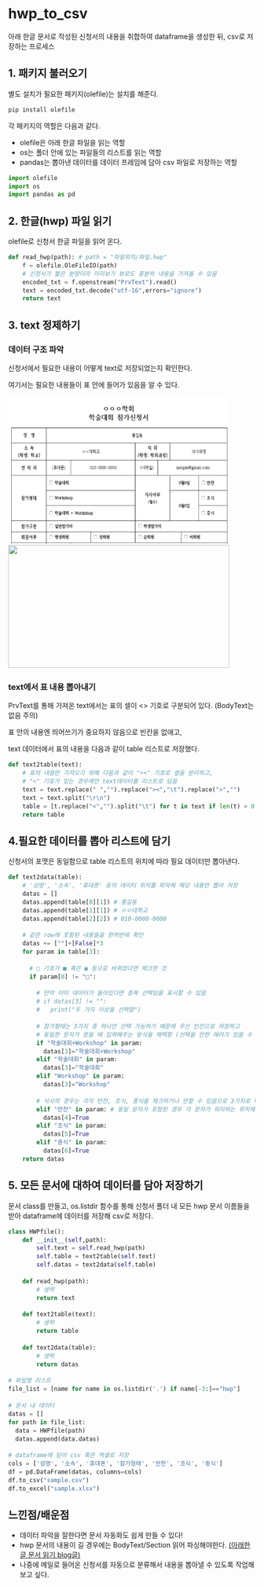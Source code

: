# hwp_to_csv
아래 한글 문서로 작성된 신청서의 내용을 취합하여 dataframe을 생성한 뒤, csv로 저장하는 프로세스

## 1. 패키지 불러오기
별도 설치가 필요한 패키지(olefile)는 설치를 해준다.
```python
pip install olefile
```
각 패키지의 역할은 다음과 같다.
- olefile은 아래 한글 파일을 읽는 역할
- os는 폴더 안에 있는 파일들의 리스트를 읽는 역할
- pandas는 뽑아낸 데이터를 데이터 프레임에 담아 csv 파일로 저장하는 역할
```python
import olefile
import os
import pandas as pd
```
## 2. 한글(hwp) 파일 읽기
olefile로 신청서 한글 파일을 읽어 온다. 
```python
def read_hwp(path): # path = "파일위치/파일.hwp"
    f = olefile.OleFileIO(path)
    # 신청서가 짧은 분량이라 미리보기 뷰로도 충분히 내용을 가져올 수 있음
    encoded_txt = f.openstream("PrvText").read()
    text = encoded_txt.decode("utf-16",errors="ignore")
    return text
```
## 3. text 정제하기
### 데이터 구조 파악
신청서에서 필요한 내용이 어떻게 text로 저장되었는지 확인한다.

여기서는 필요한 내용들이 표 안에 들어가 있음을 알 수 있다.

<img src="./sample_data/sample.jpg" width="450" height="300"><img src="https://user-images.githubusercontent.com/70126055/236431098-1c0590d6-9707-4bd1-9567-019e76cad0f0.png" width="450" height="250">

### text에서 표 내용 뽑아내기
PrvText를 통해 가져온 text에서는 표의 셀이 <> 기호로 구분되어 있다. (BodyText는 없음 주의)

표 안의 내용엔 띄어쓰기가 중요하지 않음으로 빈칸을 없애고,

text 데이터에서 표의 내용을 다음과 같이 table 리스트로 저장했다.
```python
def text2table(text):
    # 표의 내용만 가져오기 위해 다음과 같이 "><" 기호로 셀을 분리하고,
    # "<" 기호가 있는 경우에만 text데이터를 리스트로 담음
    text = text.replace(" ","").replace("><","\t").replace(">","") 
    text = text.split("\r\n")
    table = [t.replace("<","").split("\t") for t in text if len(t) > 0 and t[0] == "<"]
    return table
```
## 4.필요한 데이터를 뽑아 리스트에 담기
신청서의 포맷은 동일함으로 table 리스트의 위치에 따라 필요 데이터만 뽑아낸다.
```python
def text2data(table):
    # '성명', '소속', '휴대폰' 등의 데이터 위치를 파악해 해당 내용만 뽑아 저장
    datas = []
    datas.append(table[0][1]) # 홍길동
    datas.append(table[1][1]) # ㅇㅇ대학교
    datas.append(table[2][2]) # 010-0000-0000

    # 같은 row에 포함된 내용들을 한꺼번에 확인
    datas += [""]+[False]*3
    for param in table[3]:

      # □ 기호가 ■ 혹은 ▣ 등으로 바뀌었다면 체크한 것
      if param[0] != "□":
      
        # 만약 이미 데이터가 들어있다면 중복 선택임을 표시할 수 있음
        # if datas[3] != "": 
        #   print("두 가지 이상을 선택함")
        
        # 참가형태는 3가지 중 하나만 선택 가능하기 때문에 우선 빈칸으로 저장하고 
        # 동일한 문자가 왔을 때 입력해주는 방식을 채택함 (선택을 안한 에러가 있을 수 있기 때문)
        if "학술대회+Workshop" in param:
          datas[3]="학술대회+Workshop"
        elif "학술대회" in param:
          datas[3]="학술대회"
        elif "Workshop" in param:
          datas[3]="Workshop"
        
        # 식사의 경우는 각각 만찬, 조식, 중식을 체크하거나 안할 수 있음으로 3가지로 나누어 TF로 저장함
        elif "만찬" in param: # 동일 문자가 포함된 경우 각 문자가 의미하는 위치에 True로 저장
          datas[4]=True
        elif "조식" in param:
          datas[5]=True
        elif "중식" in param:
          datas[6]=True    
    return datas 
```
## 5. 모든 문서에 대하여 데이터를 담아 저장하기
문서 class를 만들고, os.listdir 함수를 통해 신청서 폴더 내 모든 hwp 문서 이름들을 받아 dataframe에 데이터를 저장해 csv로 저장다.   
``` python
class HWPfile():
	def __init__(self,path):
    	self.text = self.read_hwp(path)
        self.table = text2table(self.text)
        self.datas = text2data(self.table)
    
    def read_hwp(path):
    	# 생략
        return text
    
    def text2table(text):
    	# 생략
        return table
    
    def text2data(table):
    	# 생략
        return datas

# 파일명 리스트
file_list = [name for name in os.listdir('.') if name[-3:]=="hwp"]

# 문서 내 데이터
datas = []
for path in file_list:
  data = HWPfile(path)
  datas.append(data.datas)

# dataframe에 담아 csv 혹은 엑셀로 저장
cols = ['성명', '소속', '휴대폰', '참가형태', '만찬', '조식', '중식']
df = pd.DataFrame(datas, columns=cols)
df.to_csv("sample.csv")
df.to_excel("sample.xlsx")
```

## 느낀점/배운점
- 데이터 파악을 잘한다면 문서 자동화도 쉽게 만들 수 있다!
- hwp 문서의 내용이 길 경우에는 BodyText/Section 읽어 파싱해야한다. [(아래한글 문서 읽기 blog글)](https://code-angie.tistory.com/49)
- 나중에 메일로 들어온 신청서를 자동으로 분류해서 내용을 뽑아낼 수 있도록 작업해보고 싶다.

